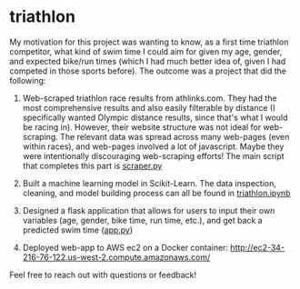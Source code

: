 # triathlon
My motivation for this project was wanting to know, as a first time triathlon competitor, what kind of swim time I could aim for given my age, gender, and expected bike/run times (which I had much better idea of, given I had competed in those sports before). The outcome was a project that did the following:
1) Web-scraped triathlon race results from athlinks.com. They had the most comprehensive results and also easily filterable by distance (I specifically wanted Olympic distance results, since that's what I would be racing in). However, their website structure was not ideal for web-scraping. The relevant data was spread across many web-pages (even within races), and web-pages involved a lot of javascript. Maybe they were intentionally discouraging web-scraping efforts! The main script that completes this part is <a href="scraper.py">scraper.py</a>

2) Built a machine learning model in Scikit-Learn. The data inspection, cleaning, and model building process can all be found in <a href="triathlon.ipynb">triathlon.ipynb</a>

3) Designed a flask application that allows for users to input their own variables (age, gender, bike time, run time, etc.), and get back a predicted swim time (<a href="app.py">app.py</a>)

4) Deployed web-app to AWS ec2 on a Docker container: http://ec2-34-216-76-122.us-west-2.compute.amazonaws.com/

Feel free to reach out with questions or feedback!
